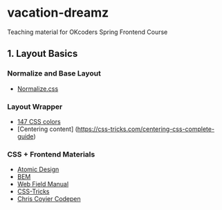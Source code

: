 # vacation-dreamz
Teaching material for OKcoders Spring Frontend Course



## 1. Layout Basics
### Normalize and Base Layout
* [Normalize.css](https://necolas.github.io/normalize.css/)
### Layout Wrapper
* [147 CSS colors](http://www.colors.commutercreative.com/grid/)
* [Centering content] (https://css-tricks.com/centering-css-complete-guide)


### CSS + Frontend Materials
* [Atomic Design](http://bradfrost.com/blog/post/atomic-web-design/)
* [BEM](https://seesparkbox.com/foundry/bem_by_example)
* [Web Field Manual](https://webfieldmanual.com/)
* [CSS-Tricks](https://css-tricks.com)
* [Chris Coyier Codepen](https://codepen.io/chriscoyier/)



